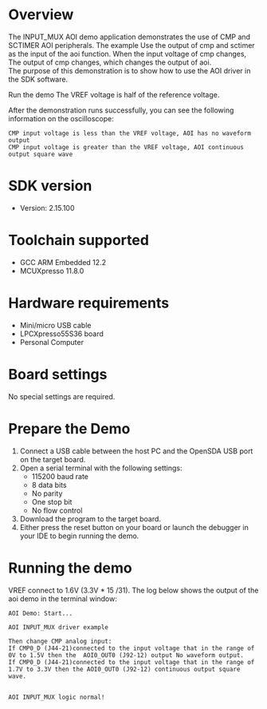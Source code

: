 Overview
========
The INPUT_MUX AOI demo application demonstrates the use of CMP and SCTIMER AOI peripherals.
The example Use the output of cmp and sctimer as the input of the aoi function. When the input voltage of cmp changes,
The output of cmp changes, which changes the output of aoi.  
The purpose of this demonstration is to show how to use the AOI driver in the SDK software.

Run the demo
The VREF voltage is half of the reference voltage.

After the demonstration runs successfully, you can see the following information on the oscilloscope:

~~~~~~~~~~~~~~~~~~~~~~~~~~~~~
CMP input voltage is less than the VREF voltage, AOI has no waveform output
CMP input voltage is greater than the VREF voltage, AOI continuous output square wave
~~~~~~~~~~~~~~~~~~~~~~~~~~~~~

SDK version
===========
- Version: 2.15.100

Toolchain supported
===================
- GCC ARM Embedded  12.2
- MCUXpresso  11.8.0

Hardware requirements
=====================
- Mini/micro USB cable
- LPCXpresso55S36 board
- Personal Computer

Board settings
==============
No special settings are required.

Prepare the Demo
================
1.  Connect a USB cable between the host PC and the OpenSDA USB port on the target board.
2.  Open a serial terminal with the following settings:
    - 115200 baud rate
    - 8 data bits
    - No parity
    - One stop bit
    - No flow control
3.  Download the program to the target board.
4.  Either press the reset button on your board or launch the debugger in your IDE to begin running the demo.

Running the demo
================
VREF connect to 1.6V (3.3V * 15 /31).
The log below shows the output of the aoi demo in the terminal window:
~~~~~~~~~~~~~~~~~~~~~~~~~~~~~~~~~~~
AOI Demo: Start...

AOI INPUT_MUX driver example

Then change CMP analog input:
If CMP0_D (J44-21)connected to the input voltage that in the range of 0V to 1.5V then the  AOI0_OUT0 (J92-12) output No waveform output.
If CMP0_D (J44-21)connected to the input voltage that in the range of 1.7V to 3.3V then the AOI0_OUT0 (J92-12) continuous output square wave.


AOI INPUT_MUX logic normal!
~~~~~~~~~~~~~~~~~~~~~~~~~~~~~~~~~~~
